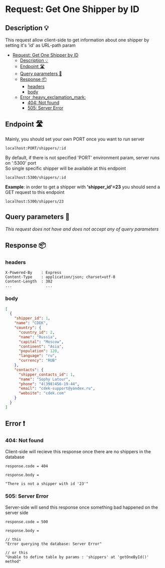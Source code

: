 # Request: Get One Shipper by ID

## Description :bulb:
This request allow client-side to get information about one shipper by setting it's 'id' as URL-path param  
- [Request: Get One Shipper by ID](#request-get-one-shipper-by-id)
  - [Description :bulb:](#description-bulb)
  - [Endpoint :motorway:](#endpoint-motorway)
  - [Query parameters :pencil:](#query-parameters-pencil)
  - [Response :package:](#response-package)
    - [headers](#headers)
    - [body](#body)
  - [Error :heavy\_exclamation\_mark:](#error-heavy_exclamation_mark)
    - [404: Not found](#404-not-found)
    - [505: Server Error](#505-server-error)

## Endpoint :motorway:
Mainly, you should set your own PORT once you want to run server
```
localhost:PORT/shippers/:id
```
By default, if there is not specified 'PORT' environment param, server runs on ':5300' port    
So single specific shipper will be available at this endpoint
```
localhost:5300/shippers/:id
```
**Example**: in order to get a shipper with **'shipper_id'=23** you should send a GET request to this endpoint
```
localhost:5300/shippers/23
```


## Query parameters :pencil:    
*This request does not have and does not accept any of query parameters*


## Response :package:
### headers
```
X-Powered-By    : Express
Content-Type    : application/json; charset=utf-8
Content-Length  : 302
...               ...
```
### body
```json
[
  {
    "shipper_id": 1,
    "name": "CDEK",
    "country": {
      "country_id": 2,
      "name": "Russia",
      "capital": "Moscow",
      "continent": "Asia",
      "population": 120,
      "language": "ru",
      "currency": "RUB"
    },
    "contacts": {
      "shipper_contacts_id": 1,
      "name": "Sophy Latour",
      "phone": "4(398)456-19-44",
      "email": "cdek-support@yandex.ru",
      "website": "cdek.com"
    }
  }
]
```
## Error :heavy_exclamation_mark:
### 404: Not found
Client-side will recieve this response once there are no shippers in the database
```
response.code = 404
```
```
response.body =

"There is not a shipper with id '23'"
```
### 505: Server Error
Server-side will send this response once something bad happened on the server side
```
response.code = 500
```
```
response.body =

// this
"Error querying the database: Server Error"

// or this
"Unable to define table by params : 'shippers' at 'getOneById()' method"
```